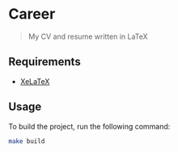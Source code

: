 # Career

> My CV and resume written in LaTeX

## Requirements

- [XeLaTeX](https://www.overleaf.com/learn/latex/XeLaTeX)

## Usage

To build the project, run the following command:
```bash
make build
```
